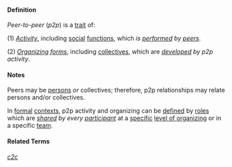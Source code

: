 #### Definition

*Peer-to-peer* (*p2p*) is a [trait](https://github.com/gcassel/Modular-Organization-Terminology/blob/master/terms/trait.md) of:

(1) *[Activity](https://github.com/gcassel/Modular-Organization-Terminology/blob/master/terms/activity.md)*, including [social](https://github.com/gcassel/Modular-Organization-Terminology/blob/master/terms/social.md) [functions](https://github.com/gcassel/Modular-Organization-Terminology/blob/master/terms/function.md), which *is [performed](https://github.com/gcassel/Modular-Organization-Terminology/blob/master/terms/perform.md) by [peers](https://github.com/gcassel/Modular-Organization-Terminology/blob/master/terms/peer.md)*.

(2) *[Organizing](https://github.com/gcassel/Modular-Organization-Terminology/blob/master/terms/organization.md) [forms](https://github.com/gcassel/Modular-Organization-Terminology/blob/master/terms/form.md)*, including [collectives](https://github.com/gcassel/Modular-Organization-Terminology/blob/master/terms/collective.md), which are *[developed](https://github.com/gcassel/Modular-Organization-Terminology/blob/master/terms/develop.md) by p2p activity*.

#### Notes

Peers may be [persons](https://github.com/gcassel/Modular-Organizing-Terminology/blob/master/terms/person.md) *or* collectives; therefore, p2p relationships may relate persons and/or collectives.

In [formal](https://github.com/gcassel/Modular-Organization-Terminology/blob/master/terms/form.md) [contexts](https://github.com/gcassel/Modular-Organization-Terminology/blob/master/terms/context.md), p2p activity and organizing can be [defined](https://github.com/gcassel/Modular-Organization-Terminology/blob/master/terms/define.md) by [roles](https://github.com/gcassel/Modular-Organization-Terminology/blob/master/terms/role.md) which are *[shared](https://github.com/gcassel/Modular-Organization-Terminology/blob/master/terms/common.md) by every [participant](https://github.com/gcassel/Modular-Organization-Terminology/blob/master/terms/participate.md)* at a [specific](https://github.com/gcassel/Modular-Organization-Terminology/blob/master/terms/specific.md) [level of organizing](https://github.com/gcassel/Modular-Organization-Terminology/blob/master/compound-terms/level-of-organizing.md) or in a specific [team](https://github.com/gcassel/Modular-Organizing-Terminology/blob/master/terms/team.md).

#### Related Terms

*[c2c](https://github.com/gcassel/Modular-Organizing-Terminology/blob/master/terms/c2c.md)*
